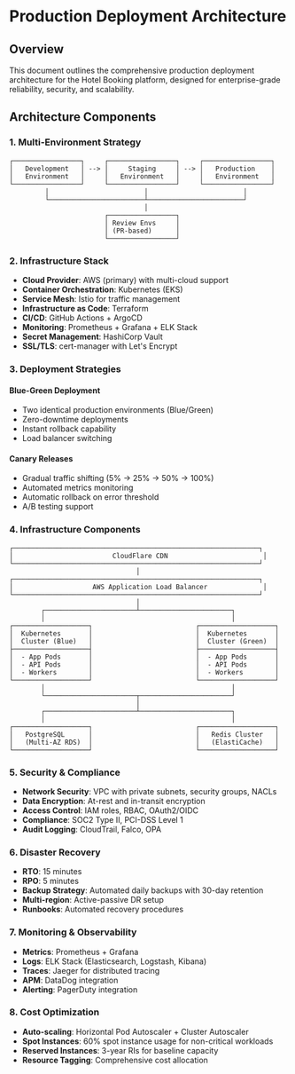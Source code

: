 # Production Deployment Architecture

## Overview

This document outlines the comprehensive production deployment architecture for the Hotel Booking platform, designed for enterprise-grade reliability, security, and scalability.

## Architecture Components

### 1. Multi-Environment Strategy

```
┌─────────────────┐     ┌─────────────────┐     ┌─────────────────┐
│   Development   │ --> │     Staging     │ --> │   Production    │
│   Environment   │     │   Environment   │     │   Environment   │
└─────────────────┘     └─────────────────┘     └─────────────────┘
         │                        │                        │
         └────────────────────────┴────────────────────────┘
                                  │
                        ┌─────────────────┐
                        │ Review Envs     │
                        │ (PR-based)      │
                        └─────────────────┘
```

### 2. Infrastructure Stack

- **Cloud Provider**: AWS (primary) with multi-cloud support
- **Container Orchestration**: Kubernetes (EKS)
- **Service Mesh**: Istio for traffic management
- **Infrastructure as Code**: Terraform
- **CI/CD**: GitHub Actions + ArgoCD
- **Monitoring**: Prometheus + Grafana + ELK Stack
- **Secret Management**: HashiCorp Vault
- **SSL/TLS**: cert-manager with Let's Encrypt

### 3. Deployment Strategies

#### Blue-Green Deployment

- Two identical production environments (Blue/Green)
- Zero-downtime deployments
- Instant rollback capability
- Load balancer switching

#### Canary Releases

- Gradual traffic shifting (5% → 25% → 50% → 100%)
- Automated metrics monitoring
- Automatic rollback on error threshold
- A/B testing support

### 4. Infrastructure Components

```
┌──────────────────────────────────────────────────────────────┐
│                         CloudFlare CDN                        │
└──────────────────────────────────────────────────────────────┘
                                │
┌──────────────────────────────────────────────────────────────┐
│                    AWS Application Load Balancer              │
└──────────────────────────────────────────────────────────────┘
                                │
        ┌───────────────────────┴───────────────────────┐
        │                                               │
┌───────────────────┐                          ┌───────────────────┐
│  Kubernetes       │                          │  Kubernetes       │
│  Cluster (Blue)   │                          │  Cluster (Green)  │
├───────────────────┤                          ├───────────────────┤
│  - App Pods       │                          │  - App Pods       │
│  - API Pods       │                          │  - API Pods       │
│  - Workers        │                          │  - Workers        │
└───────────────────┘                          └───────────────────┘
        │                                               │
        └───────────────────────┬───────────────────────┘
                                │
        ┌───────────────────────┴───────────────────────┐
        │                                               │
┌───────────────────┐                          ┌───────────────────┐
│   PostgreSQL      │                          │   Redis Cluster   │
│   (Multi-AZ RDS)  │                          │   (ElastiCache)   │
└───────────────────┘                          └───────────────────┘
```

### 5. Security & Compliance

- **Network Security**: VPC with private subnets, security groups, NACLs
- **Data Encryption**: At-rest and in-transit encryption
- **Access Control**: IAM roles, RBAC, OAuth2/OIDC
- **Compliance**: SOC2 Type II, PCI-DSS Level 1
- **Audit Logging**: CloudTrail, Falco, OPA

### 6. Disaster Recovery

- **RTO**: 15 minutes
- **RPO**: 5 minutes
- **Backup Strategy**: Automated daily backups with 30-day retention
- **Multi-region**: Active-passive DR setup
- **Runbooks**: Automated recovery procedures

### 7. Monitoring & Observability

- **Metrics**: Prometheus + Grafana
- **Logs**: ELK Stack (Elasticsearch, Logstash, Kibana)
- **Traces**: Jaeger for distributed tracing
- **APM**: DataDog integration
- **Alerting**: PagerDuty integration

### 8. Cost Optimization

- **Auto-scaling**: Horizontal Pod Autoscaler + Cluster Autoscaler
- **Spot Instances**: 60% spot instance usage for non-critical workloads
- **Reserved Instances**: 3-year RIs for baseline capacity
- **Resource Tagging**: Comprehensive cost allocation
